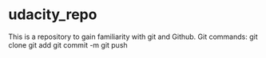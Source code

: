 # udacity_repo
This is a repository to gain familiarity with git and Github.
Git commands:
git clone
git add
git commit -m
git push
